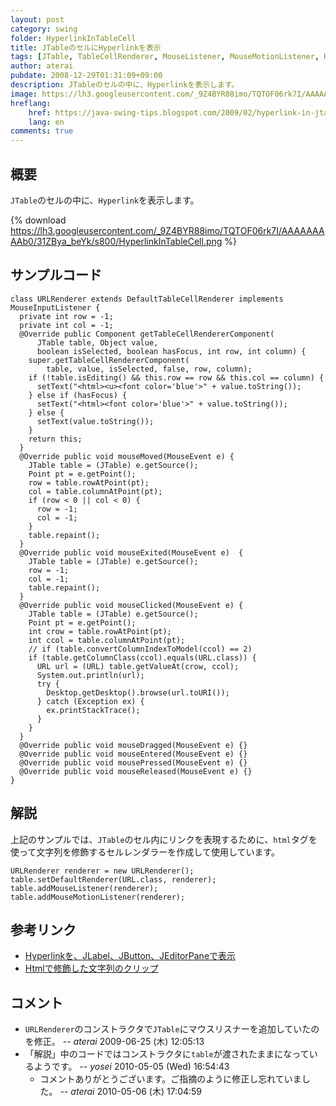 ```yaml
---
layout: post
category: swing
folder: HyperlinkInTableCell
title: JTableのセルにHyperlinkを表示
tags: [JTable, TableCellRenderer, MouseListener, MouseMotionListener, Html, Desktop, Hyperlink]
author: aterai
pubdate: 2008-12-29T01:31:09+09:00
description: JTableのセルの中に、Hyperlinkを表示します。
image: https://lh3.googleusercontent.com/_9Z4BYR88imo/TQTOF06rk7I/AAAAAAAAAb0/31ZBya_beYk/s800/HyperlinkInTableCell.png
hreflang:
    href: https://java-swing-tips.blogspot.com/2009/02/hyperlink-in-jtable-cell.html
    lang: en
comments: true
---
```

## 概要
`JTable`のセルの中に、`Hyperlink`を表示します。

{% download https://lh3.googleusercontent.com/_9Z4BYR88imo/TQTOF06rk7I/AAAAAAAAAb0/31ZBya_beYk/s800/HyperlinkInTableCell.png %}

## サンプルコード
<pre class="prettyprint"><code>class URLRenderer extends DefaultTableCellRenderer implements MouseInputListener {
  private int row = -1;
  private int col = -1;
  @Override public Component getTableCellRendererComponent(
      JTable table, Object value,
      boolean isSelected, boolean hasFocus, int row, int column) {
    super.getTableCellRendererComponent(
        table, value, isSelected, false, row, column);
    if (!table.isEditing() &amp;&amp; this.row == row &amp;&amp; this.col == column) {
      setText("&lt;html&gt;&lt;u&gt;&lt;font color='blue'&gt;" + value.toString());
    } else if (hasFocus) {
      setText("&lt;html&gt;&lt;font color='blue'&gt;" + value.toString());
    } else {
      setText(value.toString());
    }
    return this;
  }
  @Override public void mouseMoved(MouseEvent e) {
    JTable table = (JTable) e.getSource();
    Point pt = e.getPoint();
    row = table.rowAtPoint(pt);
    col = table.columnAtPoint(pt);
    if (row &lt; 0 || col &lt; 0) {
      row = -1;
      col = -1;
    }
    table.repaint();
  }
  @Override public void mouseExited(MouseEvent e)  {
    JTable table = (JTable) e.getSource();
    row = -1;
    col = -1;
    table.repaint();
  }
  @Override public void mouseClicked(MouseEvent e) {
    JTable table = (JTable) e.getSource();
    Point pt = e.getPoint();
    int crow = table.rowAtPoint(pt);
    int ccol = table.columnAtPoint(pt);
    // if (table.convertColumnIndexToModel(ccol) == 2)
    if (table.getColumnClass(ccol).equals(URL.class)) {
      URL url = (URL) table.getValueAt(crow, ccol);
      System.out.println(url);
      try {
        Desktop.getDesktop().browse(url.toURI());
      } catch (Exception ex) {
        ex.printStackTrace();
      }
    }
  }
  @Override public void mouseDragged(MouseEvent e) {}
  @Override public void mouseEntered(MouseEvent e) {}
  @Override public void mousePressed(MouseEvent e) {}
  @Override public void mouseReleased(MouseEvent e) {}
}
</code></pre>

## 解説
上記のサンプルでは、`JTable`のセル内にリンクを表現するために、`html`タグを使って文字列を修飾するセルレンダラーを作成して使用しています。

<pre class="prettyprint"><code>URLRenderer renderer = new URLRenderer();
table.setDefaultRenderer(URL.class, renderer);
table.addMouseListener(renderer);
table.addMouseMotionListener(renderer);
</code></pre>

## 参考リンク
- [Hyperlinkを、JLabel、JButton、JEditorPaneで表示](https://ateraimemo.com/Swing/HyperlinkLabel.html)
- [Htmlで修飾した文字列のクリップ](https://ateraimemo.com/Swing/ClippedHtmlLabel.html)

<!-- dummy comment line for breaking list -->

## コメント
- `URLRenderer`のコンストラクタで`JTable`にマウスリスナーを追加していたのを修正。 -- *aterai* 2009-06-25 (木) 12:05:13
- 「解説」中のコードではコンストラクタに`table`が渡されたままになっているようです。 -- *yosei* 2010-05-05 (Wed) 16:54:43
    - コメントありがとうございます。ご指摘のように修正し忘れていました。 -- *aterai* 2010-05-06 (木) 17:04:59

<!-- dummy comment line for breaking list -->
